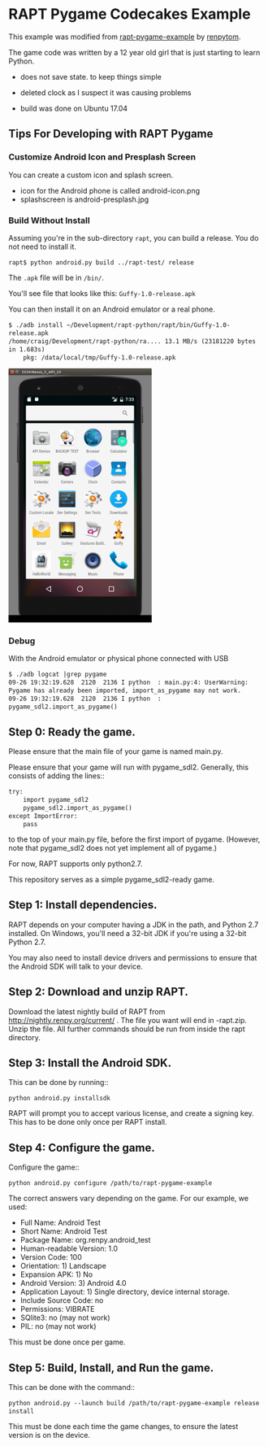 RAPT Pygame Codecakes Example
=============================

This example was modified from [rapt-pygame-example](https://github.com/renpytom/rapt-pygame-example) by 
[renpytom](https://github.com/renpytom).

The game code was written by a 12 year old girl that is just starting to learn Python.

- does not save state. to keep things simple

- deleted clock as I suspect it was causing problems
- build was done on Ubuntu 17.04

## Tips For Developing with RAPT Pygame

### Customize Android Icon and Presplash Screen

You can create a custom icon and splash screen.

- icon for the Android phone is called android-icon.png
- splashscreen is android-presplash.jpg

### Build Without Install

Assuming you're in the sub-directory `rapt`, you can build a release. You do not need to install it.

    rapt$ python android.py build ../rapt-test/ release

The `.apk` file will be in `/bin/`. 

You'll see file that looks like this: `Guffy-1.0-release.apk`

You can then install it on an Android emulator or a real phone.

    $ ./adb install ~/Development/rapt-python/rapt/bin/Guffy-1.0-release.apk 
    /home/craig/Development/rapt-python/ra.... 13.1 MB/s (23181220 bytes in 1.683s)
        pkg: /data/local/tmp/Guffy-1.0-release.apk

![](doc/img/android-avd.png)

### Debug

With the Android emulator or physical phone connected with USB

    $ ./adb logcat |grep pygame
    09-26 19:32:19.628  2120  2136 I python  : main.py:4: UserWarning: Pygame has already been imported, import_as_pygame may not work.
    09-26 19:32:19.628  2120  2136 I python  :   pygame_sdl2.import_as_pygame()


Step 0: Ready the game.
-----------------------

Please ensure that the main file of your game is named main.py.

Please ensure that your game will run with pygame_sdl2. Generally, this
consists of adding the lines::

    try:
        import pygame_sdl2
        pygame_sdl2.import_as_pygame()
    except ImportError:
        pass

to the top of your main.py file, before the first import of pygame. (However,
note that pygame_sdl2 does not yet implement all of pygame.)

For now, RAPT supports only python2.7.

This repository serves as a simple pygame_sdl2-ready game.

Step 1: Install dependencies.
-----------------------------

RAPT depends on your computer having a JDK in the path, and Python 2.7 installed.
On Windows, you'll need a 32-bit JDK if you're using a 32-bit Python 2.7.

You may also need to install device drivers and permissions to ensure that
the Android SDK will talk to your device.

Step 2: Download and unzip RAPT.
--------------------------------

Download the latest nightly build of RAPT from
http://nightly.renpy.org/current/ . The file you want will end in -rapt.zip.
Unzip the file. All further commands should be run from inside the rapt
directory.


Step 3: Install the Android SDK.
--------------------------------

This can be done by running::

    python android.py installsdk

RAPT will prompt you to accept various license, and create a signing key.
This has to be done only once per RAPT install.


Step 4: Configure the game.
---------------------------

Configure the game::

    python android.py configure /path/to/rapt-pygame-example

The correct answers vary depending on the game. For our example, we used:

* Full Name: Android Test
* Short Name: Android Test
* Package Name: org.renpy.android_test
* Human-readable Version: 1.0
* Version Code: 100
* Orientation: 1) Landscape
* Expansion APK: 1) No
* Android Version: 3) Android 4.0
* Application Layout: 1) Single directory, device internal storage.
* Include Source Code: no
* Permissions: VIBRATE
* SQlite3: no (may not work)
* PIL: no (may not work)

This must be done once per game.


Step 5: Build, Install, and Run the game.
-----------------------------------------

This can be done with the command::

    python android.py --launch build /path/to/rapt-pygame-example release install

This must be done each time the game changes, to ensure the latest version is
on the device.
